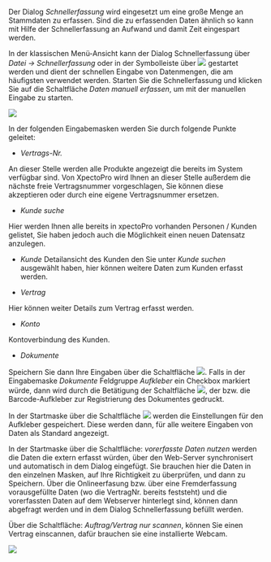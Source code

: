 Der Dialog *Schnellerfassung* wird eingesetzt um eine große Menge an Stammdaten zu erfassen. Sind die zu erfassenden Daten ähnlich so kann mit Hilfe der Schnellerfassung an Aufwand und damit Zeit eingespart werden.

In der klassischen Menü-Ansicht kann der Dialog Schnellerfassung über *Datei → Schnellerfassung* oder in der Symbolleiste über ![](http://xpecto.github.io/docs/img/img_1442999858597.png) gestartet werden und dient der schnellen Eingabe von Datenmengen, die am häufigsten verwendet werden.
Starten Sie die Schnellerfassung und klicken Sie auf die Schaltfläche *Daten manuell erfassen*, um mit der manuellen Eingabe zu starten.

![](http://xpecto.github.io/docs/xpecto/Datei/Schnellerfassung/Schnellerfassung_starten.png)

In der folgenden Eingabemasken werden Sie durch folgende Punkte geleitet:   
       
 - *Vertrags-Nr.*  
  
 An dieser Stelle werden alle Produkte angezeigt die bereits im System verfügbar sind.
Von XpectoPro wird Ihnen an dieser Stelle außerdem die nächste freie Vertragsnummer vorgeschlagen, Sie können diese akzeptieren oder durch eine eigene Vertragsnummer ersetzen. 

 - *Kunde suche* 
 
 Hier werden Ihnen alle bereits in xpectoPro vorhanden Personen / Kunden gelistet, Sie haben jedoch auch die Möglichkeit einen neuen Datensatz anzulegen.
 
 - *Kunde*
Detailansicht des Kunden den Sie unter *Kunde suchen* ausgewählt haben, hier können weitere Daten zum Kunden erfasst werden.

 - *Vertrag*
 
 Hier können weiter Details zum Vertrag erfasst werden.
 
 - *Konto* 
 
 Kontoverbindung des Kunden.
 
 - *Dokumente*
 

Speichern Sie dann Ihre Eingaben über die Schaltfläche ![](http://xpecto.github.io/docs/img/img_1443019951326.png). 
Falls in der Eingabemaske *Dokumente* Feldgruppe *Aufkleber* ein Checkbox markiert würde, dann wird durch die Betätigung der Schaltfläche ![](http://xpecto.github.io/docs/img/img_1443019964944.png), der bzw. die Barcode-Aufkleber zur Registrierung des Dokumentes gedruckt.

In der Startmaske über die Schaltfläche ![](http://xpecto.github.io/docs/img/img_1443020139854.png) werden die Einstellungen für den Aufkleber gespeichert. Diese werden dann, für alle weitere Eingaben von Daten als Standard angezeigt.

In der Startmaske über die Schaltfläche: *vorerfasste Daten nutzen* werden die Daten die extern erfasst würden, über den Web-Server synchronisert und automatisch in dem Dialog eingefügt. Sie brauchen hier die Daten in den einzelnen Masken, auf Ihre Richtigkeit zu überprüfen, und dann zu Speichern. Über die Onlineerfasung bzw. über eine Fremderfassung vorausgefüllte Daten (wo die VertragNr. bereits feststeht) und die vorerfassten Daten auf dem Webserver hinterlegt sind, können dann abgefragt werden und in dem Dialog Schnellerfassung befüllt werden.

Über die Schaltfläche: *Auftrag/Vertrag nur scannen*, können Sie einen Vertrag einscannen, dafür brauchen sie eine installierte Webcam.

![](http://xpecto.github.io/docs/img/img_1443000902734.png)